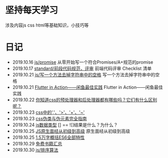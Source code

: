 # 坚持每天学习

涉及内容js css html等基础知识，小技巧等

# 日记
- 2019.10.16 [js/promise](https://github.com/youwd/Advanced-Frontend/tree/master/js/promise) 从零开始写一个符合Promises/A+规范的promise
- 2019.10.17 [standard/前段代码规范，评审](./standard/前段代码规范.md) 前端代码评审 Checklist 清单
- 2019.10.21 [js/写一个方法去掉字符串中的空格](https://github.com/youwd/Advanced-Frontend/tree/master/js/20191021) 写一个方法去掉字符串中的空格
- 2019.10.21 [Flutter in Action——闲鱼最佳实践](./doc/FlutternInAction——闲鱼最佳实践.pdf) Flutter in Action——闲鱼最佳实践
- 2019.10.22 [你知道css的预处理器和后处理器都有哪些吗？它们有什么区别呢？](./css/20191022.md)
- 2019.10.23 [css中的','、'>'、'+'、'~'](./css/20191023.md)
- 2019.10.23 [css伪类与伪元素完全指南](./css/20191023-伪类与伪元素.md)
- 2019.10.24 [js数据类型](./js/20191024/20191024.md)  [] == ![]结果是什么？为什么？
- 2019.10.25 [JS原生面经从初级到高级](https://juejin.im/post/5daeefc8e51d4524f007fb15#heading-19) 原生面经从初级到高级
- 2019.10.25 [1.5万字概括ES6全部特性](https://juejin.im/post/5d9bf530518825427b27639d)
- 2019.10.29 [免费书籍汇总](./doc/free-book.md)
- 2019.10.30 [js/排序算法](https://github.com/youwd/Advanced-Frontend/tree/master/js/20191030)



